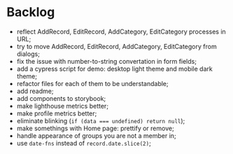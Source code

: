 # Backlog

- reflect AddRecord, EditRecord, AddCategory, EditCategory processes in URL;
- try to move AddRecord, EditRecord, AddCategory, EditCategory from dialogs;
- fix the issue with number-to-string convertation in form fields;
- add a cypress script for demo: desktop light theme and mobile dark theme;
- refactor files for each of them to be understandable;
- add readme;
- add components to storybook;
- make lighthouse metrics better;
- make profile metrics better;
- eliminate blinking (`if (data === undefined) return null`);
- make somethings with Home page: prettify or remove;
- handle appearance of groups you are not a member in;
- use `date-fns` instead of `record.date.slice(2)`;
